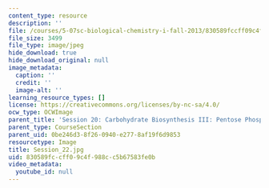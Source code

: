 ```yaml
---
content_type: resource
description: ''
file: /courses/5-07sc-biological-chemistry-i-fall-2013/830589fccff09c4f988cc5b67583fe0b_Session_22.jpg
file_size: 3499
file_type: image/jpeg
hide_download: true
hide_download_original: null
image_metadata:
  caption: ''
  credit: ''
  image-alt: ''
learning_resource_types: []
license: https://creativecommons.org/licenses/by-nc-sa/4.0/
ocw_type: OCWImage
parent_title: 'Session 20: Carbohydrate Biosynthesis III: Pentose Phosphate Pathway'
parent_type: CourseSection
parent_uid: 0be246d3-8f26-0940-e277-8af19f6d9853
resourcetype: Image
title: Session_22.jpg
uid: 830589fc-cff0-9c4f-988c-c5b67583fe0b
video_metadata:
  youtube_id: null
---
```

